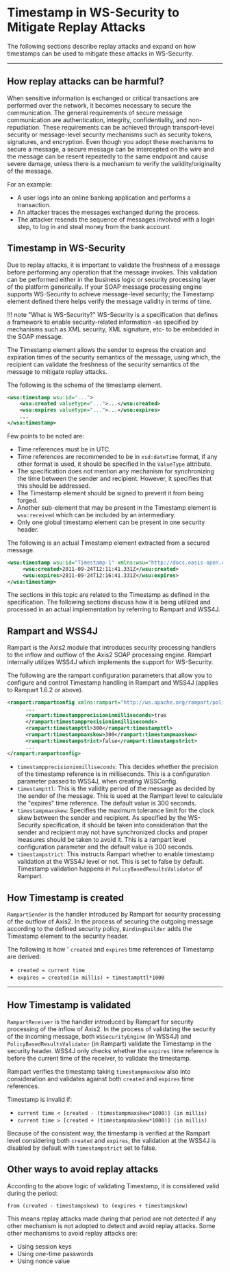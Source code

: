 # Timestamp in WS-Security to Mitigate Replay Attacks

The following sections describe replay attacks and expand on how timestamps can be used to mitigate these attacks in WS-Security.

---

## How replay attacks can be harmful?

When sensitive information is exchanged or critical transactions are performed over the network, it becomes necessary to secure the communication. The general requirements of secure message communication are authentication, integrity, confidentiality, and non-repudiation.
These requirements can be achieved through transport-level security or message-level security mechanisms such as security tokens, signatures, and encryption.
Even though you adopt these mechanisms to secure a message, a secure message can be intercepted on the wire and the message can be resent repeatedly to the same endpoint and cause severe damage, unless there is a mechanism to verify the validity/originality of the message.

For an example:

- A user logs into an online banking application and performs a transaction.
- An attacker traces the messages exchanged during the process.
- The attacker resends the sequence of messages involved with a login step, to log in and steal money from the bank account.

## Timestamp in WS-Security

Due to replay attacks, it is important to validate the freshness of a message before performing any operation that the message invokes. This validation can be performed either in the business logic or security processing layer of the platform generically. If your SOAP message processing engine supports WS-Security to achieve message-level security; the Timestamp element defined there helps verify the message validity in terms of time.

!!! note "What is WS-Security?"
    WS-Security is a specification that defines a framework to enable security-related information -as specified by mechanisms such as XML security, XML signature, etc- to be embedded in the SOAP message.

The Timestamp element allows the sender to express the creation and expiration times of the security semantics of the message, using which, the recipient can validate the freshness of the security semantics of the message to mitigate replay attacks.

The following is the schema of the timestamp element.

``` xml
<wsu:timestamp wsu:id="...">  
    <wsu:created valuetype="...">...</wsu:created>  
    <wsu:expires valuetype="...">...</wsu:expires>  
    ...  
</wsu:timestamp>
```

Few points to be noted are:

- Time references must be in UTC.
- Time references are recommended to be in `xsd:dateTime` format, if any other format is used, it should be specified in the `ValueType` attribute.
- The specification does not mention any mechanism for synchronizing the time between the sender and recipient. However, it specifies that this should be addressed.
- The Timestamp element should be signed to prevent it from being forged.
- Another sub-element that may be present in the Timestamp element is `wsu:received` which can be included by an intermediary.
- Only one global timestamp element can be present in one security header.

The following is an actual Timestamp element extracted from a secured message.

``` xml
<wsu:timestamp wsu:id="Timestamp-1" xmlns:wsu="http://docs.oasis-open.org/wss/2004/01/oasis-200401-wss-wssecurity-utility-1.0.xsd">  
     <wsu:created>2011-09-24T12:11:41.331Z</wsu:created>  
     <wsu:expires>2011-09-24T12:16:41.331Z</wsu:expires>  
</wsu:timestamp>
```

The sections in this topic are related to the Timestamp as defined in the specification. The following sections discuss how it is being utilized and processed in an actual implementation by referring to Rampart and WSS4J.

## Rampart and WSS4J

Rampart is the Axis2 module that introduces security processing handlers to the inflow and outflow of the Axis2 SOAP processing engine. Rampart internally utilizes WSS4J which implements the support for WS-Security.

The following are the rampart configuration parameters that allow you to configure and control Timestamp handling in Rampart and WSS4J (applies to Rampart 1.6.2 or above).

``` xml
<rampart:rampartconfig xmlns:rampart="http://ws.apache.org/rampart/policy">  
      ...  
      <rampart:timestampprecisioninmilliseconds>true  
      </rampart:timestampprecisioninmilliseconds>  
      <rampart:timestampttl>300</rampart:timestampttl>  
      <rampart:timestampmaxskew>300</rampart:timestampmaxskew>  
      <rampart:timestampstrict>false</rampart:timestampstrict>  
      ...  
</rampart:rampartconfig>
```

- `timestampprecisioninmilliseconds`: This decides whether the precision of the timestamp reference is in milliseconds. This is a configuration parameter passed to WSS4J, when creating WSSConfig.
- `timestampttl`: This is the validity period of the message as decided by the sender of the message. This is used at the Rampart level to calculate the "expires" time reference. The default value is 300 seconds.
- `timestampmaxskew`: Specifies the maximum tolerance limit for the clock skew between the sender and recipient. As specified by the WS-Security specification, it should be taken into consideration that the sender and recipient may not have synchronized clocks and proper measures should be taken to avoid it. This is a rampart level configuration parameter and the default value is 300 seconds.
- `timestampstrict`: This instructs Rampart whether to enable timestamp validation at the WSS4J level or not. This is set to false by default. Timestamp validation happens in `PolicyBasedResultsValidator` of Rampart.

## How Timestamp is created

`RampartSender` is the handler introduced by Rampart for security processing of the outflow of Axis2. In the process of securing the outgoing message according to the defined security policy, `BindingBuilder` adds the Timestamp element to the security header.

The following is how ' `created` and `expires` time references of Timestamp are derived:

- `created = current time`
- `expires = created(in millis) + timestampttl*1000`

---

## How Timestamp is validated

`RampartReceiver` is the handler introduced by Rampart for security processing of the inflow of Axis2. In the process of validating the security of the incoming message, both `WSSecurityEngine` (in WSS4J) and `PolicyBasedResultsValidator` (in Rampart) validate the Timestamp in the security header. WSS4J only checks whether the `expires` time reference is before the current time of the receiver, to validate the timestamp.

Rampart verifies the timestamp taking `timestampmaxskew` also into consideration and validates against both `created` and `expires` time references.

Timestamp is invalid if:

- `current time < [created - (timestampmaxskew*1000)] (in millis)`
- `current time > [created + (timestampmaxskew*1000)] (in millis)`

Because of the consistent way, the timestamp is verified at the Rampart level considering both `created` and `expires`, the validation at the WSS4J is disabled by default with `timestampstrict` set to false.

## Other ways to avoid replay attacks

According to the above logic of validating Timestamp, it is considered valid during the period:

```
from (created - timestampskew) to (expires + timestampskew)
```

This means replay attacks made during that period are not detected if any other mechanism is not adopted to detect and avoid replay attacks. Some other mechanisms to avoid replay attacks are:

- Using session keys
- Using one-time passwords
- Using nonce value
